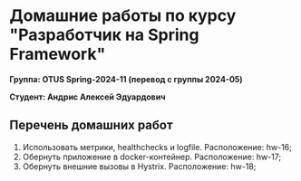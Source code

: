 # Домашние работы по курсу "Разработчик на Spring Framework"
**Группа: OTUS Spring-2024-11 (перевод с группы 2024-05)**

**Студент: Андрис Алексей Эдуардович**

## Перечень домашних работ
1. Использовать метрики, healthchecks и logfile. Расположение: hw-16;
2. Обернуть приложение в docker-контейнер. Расположение: hw-17;
3. Обернуть внешние вызовы в Hystrix. Расположение: hw-18;
